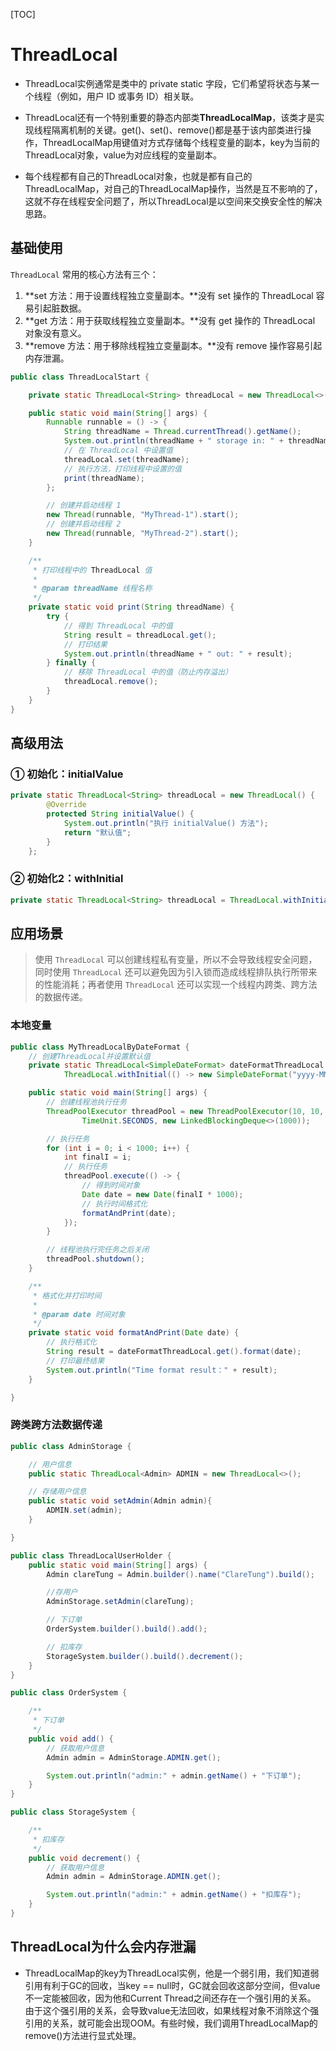 [TOC]

# ThreadLocal

* ThreadLocal实例通常是类中的 private static 字段，它们希望将状态与某一个线程（例如，用户 ID 或事务 ID）相关联。

* ThreadLocal还有一个特别重要的静态内部类**ThreadLocalMap**，该类才是实现线程隔离机制的关键。get()、set()、remove()都是基于该内部类进行操作，ThreadLocalMap用键值对方式存储每个线程变量的副本，key为当前的ThreadLocal对象，value为对应线程的变量副本。
* 每个线程都有自己的ThreadLocal对象，也就是都有自己的ThreadLocalMap，对自己的ThreadLocalMap操作，当然是互不影响的了，这就不存在线程安全问题了，所以ThreadLocal是以空间来交换安全性的解决思路。


## 基础使用

`ThreadLocal` 常用的核心方法有三个：

1. **set 方法：用于设置线程独立变量副本。**没有 set 操作的 ThreadLocal 容易引起脏数据。
2. **get 方法：用于获取线程独立变量副本。**没有 get 操作的 ThreadLocal 对象没有意义。
3. **remove 方法：用于移除线程独立变量副本。**没有 remove 操作容易引起内存泄漏。

```java
public class ThreadLocalStart {

    private static ThreadLocal<String> threadLocal = new ThreadLocal<>();

    public static void main(String[] args) {
        Runnable runnable = () -> {
            String threadName = Thread.currentThread().getName();
            System.out.println(threadName + " storage in: " + threadName);
            // 在 ThreadLocal 中设置值
            threadLocal.set(threadName);
            // 执行方法，打印线程中设置的值
            print(threadName);
        };

        // 创建并启动线程 1
        new Thread(runnable, "MyThread-1").start();
        // 创建并启动线程 2
        new Thread(runnable, "MyThread-2").start();
    }

    /**
     * 打印线程中的 ThreadLocal 值
     *
     * @param threadName 线程名称
     */
    private static void print(String threadName) {
        try {
            // 得到 ThreadLocal 中的值
            String result = threadLocal.get();
            // 打印结果
            System.out.println(threadName + " out: " + result);
        } finally {
            // 移除 ThreadLocal 中的值（防止内存溢出）
            threadLocal.remove();
        }
    }
}
```



## 高级用法

### ① 初始化：initialValue

```java
private static ThreadLocal<String> threadLocal = new ThreadLocal() {
        @Override
        protected String initialValue() {
            System.out.println("执行 initialValue() 方法");
            return "默认值";
        }
    };
```

### ② 初始化2：withInitial

```java
private static ThreadLocal<String> threadLocal = ThreadLocal.withInitial(() -> "withInitial");
```

## 应用场景

> 使用 `ThreadLocal` 可以创建线程私有变量，所以不会导致线程安全问题，同时使用 `ThreadLocal` 还可以避免因为引入锁而造成线程排队执行所带来的性能消耗；再者使用 `ThreadLocal` 还可以实现一个线程内跨类、跨方法的数据传递。

### 本地变量

```java
public class MyThreadLocalByDateFormat {
    // 创建ThreadLocal并设置默认值
    private static ThreadLocal<SimpleDateFormat> dateFormatThreadLocal =
            ThreadLocal.withInitial(() -> new SimpleDateFormat("yyyy-MM-dd HH:mm:ss"));

    public static void main(String[] args) {
        // 创建线程池执行任务
        ThreadPoolExecutor threadPool = new ThreadPoolExecutor(10, 10, 60,
                TimeUnit.SECONDS, new LinkedBlockingDeque<>(1000));

        // 执行任务
        for (int i = 0; i < 1000; i++) {
            int finalI = i;
            // 执行任务
            threadPool.execute(() -> {
                // 得到时间对象
                Date date = new Date(finalI * 1000);
                // 执行时间格式化
                formatAndPrint(date);
            });
        }

        // 线程池执行完任务之后关闭
        threadPool.shutdown();
    }

    /**
     * 格式化并打印时间
     *
     * @param date 时间对象
     */
    private static void formatAndPrint(Date date) {
        // 执行格式化
        String result = dateFormatThreadLocal.get().format(date);
        // 打印最终结果
        System.out.println("Time format result：" + result);
    }

}
```

### 跨类跨方法数据传递

```java
public class AdminStorage {

    // 用户信息
    public static ThreadLocal<Admin> ADMIN = new ThreadLocal<>();

    // 存储用户信息
    public static void setAdmin(Admin admin){
        ADMIN.set(admin);
    }

}
```

```java
public class ThreadLocalUserHolder {
    public static void main(String[] args) {
        Admin clareTung = Admin.builder().name("ClareTung").build();

        //存用户
        AdminStorage.setAdmin(clareTung);

        // 下订单
        OrderSystem.builder().build().add();

        // 扣库存
        StorageSystem.builder().build().decrement();
    }
}
```

```java
public class OrderSystem {

    /**
     * 下订单
     */
    public void add() {
        // 获取用户信息
        Admin admin = AdminStorage.ADMIN.get();

        System.out.println("admin:" + admin.getName() + "下订单");
    }
}
```

```java
public class StorageSystem {

    /**
     * 扣库存
     */
    public void decrement() {
        // 获取用户信息
        Admin admin = AdminStorage.ADMIN.get();

        System.out.println("admin:" + admin.getName() + "扣库存");
    }
}

```
## ThreadLocal为什么会内存泄漏

* ThreadLocalMap的key为ThreadLocal实例，他是一个弱引用，我们知道弱引用有利于GC的回收，当key == null时，GC就会回收这部分空间，但value不一定能被回收，因为他和Current Thread之间还存在一个强引用的关系。
  由于这个强引用的关系，会导致value无法回收，如果线程对象不消除这个强引用的关系，就可能会出现OOM。有些时候，我们调用ThreadLocalMap的remove()方法进行显式处理。



